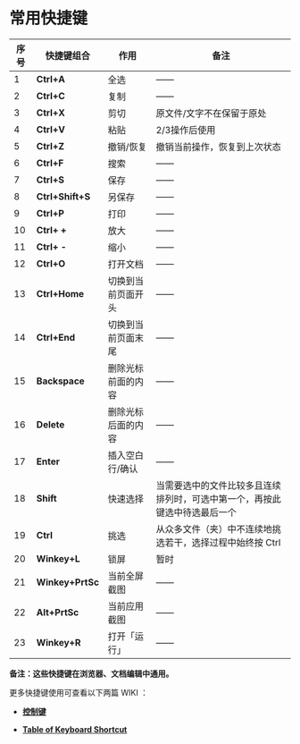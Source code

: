 # 常用快捷键

| **序号** | **快捷键组合** | **作用** | **备注** |
| -- | -- | -- | -- |
| 1 | **Ctrl+A** | 全选 | —— |
| 2 | **Ctrl+C** | 复制 | —— |
| 3 | **Ctrl+X** | 剪切 | 原文件/文字不在保留于原处 |
| 4 | **Ctrl+V** | 粘贴 | 2/3操作后使用 |
| 5 | **Ctrl+Z** | 撤销/恢复 | 撤销当前操作，恢复到上次状态 |
| 6 | **Ctrl+F** | 搜索 | —— |
| 7 | **Ctrl+S** | 保存 | —— |
| 8 | **Ctrl+Shift+S** | 另保存 | —— |
| 9 | **Ctrl+P** | 打印 | —— |
| 10 | **Ctrl+ +** | 放大 | —— |
| 11 | **Ctrl+ -** | 缩小 | —— |
| 12 | **Ctrl+O** | 打开文档 | —— |
| 13 | **Ctrl+Home** | 切换到当前页面开头 | —— |
| 14 | **Ctrl+End** | 切换到当前页面末尾 | —— |
| 15 | **Backspace** | 删除光标前面的内容 | —— |
| 16 | **Delete** | 删除光标后面的内容 | —— |
| 17 | **Enter** | 插入空白行/确认 | —— |
| 18 | **Shift** | 快速选择 | 当需要选中的文件比较多且连续排列时，可选中第一个，再按此键选中待选最后一个 |
| 19 | **Ctrl** | 挑选 | 从众多文件（夹）中不连续地挑选若干，选择过程中始终按 Ctrl |
| 20 | **Winkey+L** | 锁屏 | 暂时 |
| 21 | **Winkey+PrtSc** | 当前全屏截图 | —— |
| 22 | **Alt+PrtSc** | 当前应用截图 | —— |
| 23 | **Winkey+R** | 打开「运行」 | —— |

**备注：这些快捷键在浏览器、文档编辑中通用。**

更多快捷键使用可查看以下两篇 WIKI ：

* **[控制键](https://zh.wikipedia.org/wiki/%E6%8E%A7%E5%88%B6%E9%94%AE)**

* **[Table of Keyboard Shortcut](https://en.wikipedia.org/wiki/Table_of_keyboard_shortcuts)**

